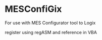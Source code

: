 # MESConfiGix
For use with MES Configurator tool to Logix 

register using regASM and reference in VBA 

